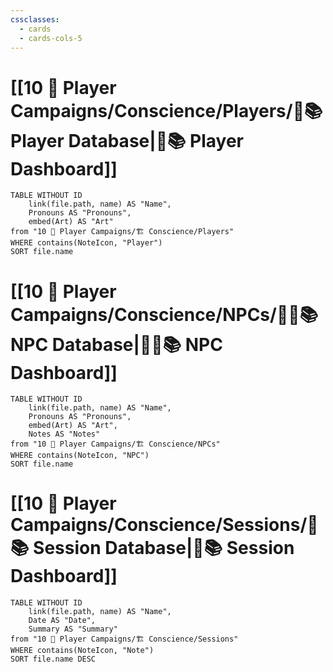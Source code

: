 ```yaml
---
cssclasses:
  - cards
  - cards-cols-5
---
```


# [[10 🧙 Player Campaigns/Conscience/Players/🧙📚 Player Database|🧙📚 Player Dashboard]]
```dataview
TABLE WITHOUT ID 
	link(file.path, name) AS "Name", 
	Pronouns AS "Pronouns",
	embed(Art) AS "Art"
from "10 🧙 Player Campaigns/🏗 Conscience/Players"
WHERE contains(NoteIcon, "Player")
SORT file.name
```

# [[10 🧙 Player Campaigns/Conscience/NPCs/👨‍🌾📚 NPC Database|👨‍🌾📚 NPC Dashboard]]
```dataview
TABLE WITHOUT ID 
	link(file.path, name) AS "Name", 
	Pronouns AS "Pronouns",
	embed(Art) AS "Art",
	Notes AS "Notes"
from "10 🧙 Player Campaigns/🏗 Conscience/NPCs"
WHERE contains(NoteIcon, "NPC")
SORT file.name
```

# [[10 🧙 Player Campaigns/Conscience/Sessions/🧻📚 Session Database|🧻📚 Session Dashboard]]
```dataview
TABLE WITHOUT ID 
	link(file.path, name) AS "Name", 
	Date AS "Date",
	Summary AS "Summary"
from "10 🧙 Player Campaigns/🏗 Conscience/Sessions"
WHERE contains(NoteIcon, "Note")
SORT file.name DESC
```
